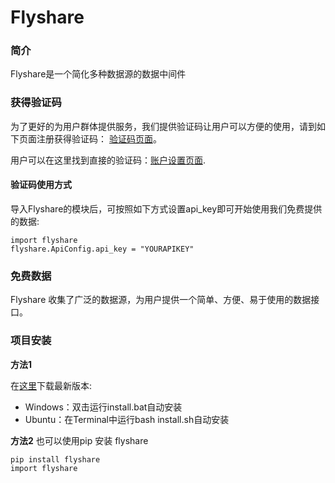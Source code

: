 # Flyshare

### 简介

Flyshare是一个简化多种数据源的数据中间件

### 获得验证码

为了更好的为用户群体提供服务，我们提供验证码让用户可以方便的使用，请到如下页面注册获得验证码： [验证码页面](http://www.asiabigdata.org/registration/)。

用户可以在这里找到直接的验证码：[账户设置页面](http://www.asiabigdata.org/login/).

#### 验证码使用方式
导入Flyshare的模块后，可按照如下方式设置api_key即可开始使用我们免费提供的数据: 
```
import flyshare
flyshare.ApiConfig.api_key = "YOURAPIKEY"
```

### 免费数据
Flyshare 收集了广泛的数据源，为用户提供一个简单、方便、易于使用的数据接口。


### 项目安装

**方法1**

在[这里](https://github.com/duanrb/flyshare)下载最新版本:

* Windows：双击运行install.bat自动安装
* Ubuntu：在Terminal中运行bash install.sh自动安装

**方法2**
也可以使用pip 安装 flyshare
```bash
pip install flyshare
import flyshare 
```
